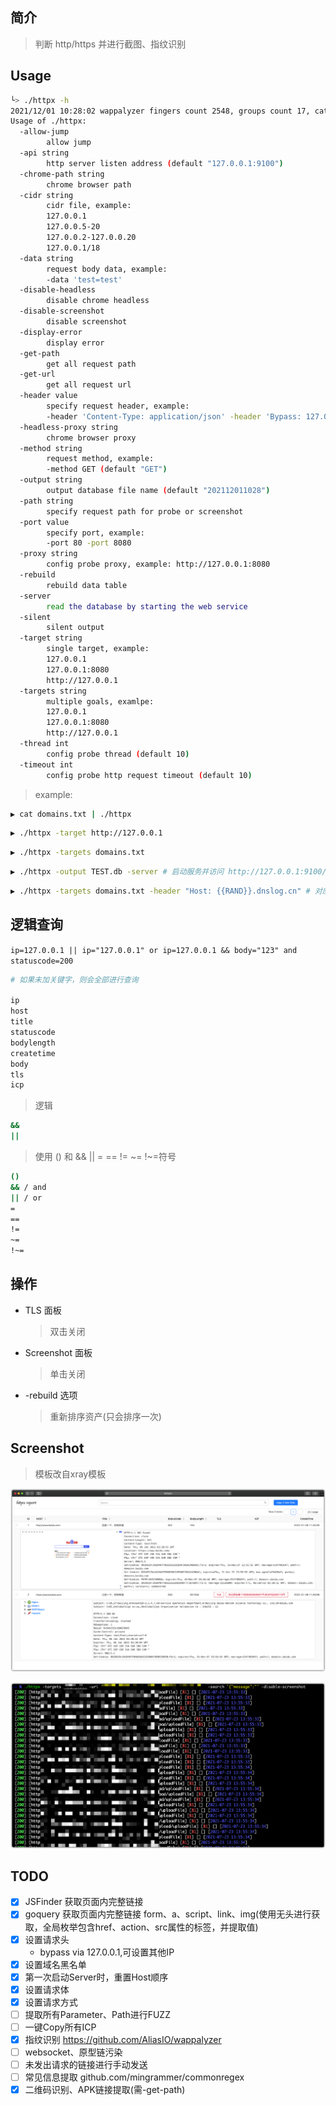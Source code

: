## 简介

> 判断 http/https 并进行截图、指纹识别

## Usage

```bash
└> ./httpx -h
2021/12/01 10:28:02 wappalyzer fingers count 2548, groups count 17, categories count 96, no icon count 47
Usage of ./httpx:
  -allow-jump
    	allow jump
  -api string
    	http server listen address (default "127.0.0.1:9100")
  -chrome-path string
    	chrome browser path
  -cidr string
    	cidr file, example:
    	127.0.0.1
    	127.0.0.5-20
    	127.0.0.2-127.0.0.20
    	127.0.0.1/18
  -data string
    	request body data, example:
    	-data 'test=test'
  -disable-headless
    	disable chrome headless
  -disable-screenshot
    	disable screenshot
  -display-error
    	display error
  -get-path
    	get all request path
  -get-url
    	get all request url
  -header value
    	specify request header, example:
    	-header 'Content-Type: application/json' -header 'Bypass: 127.0.0.1' (default [Content-Type: application/x-www-form-urlencoded])
  -headless-proxy string
    	chrome browser proxy
  -method string
    	request method, example:
    	-method GET (default "GET")
  -output string
    	output database file name (default "202112011028")
  -path string
    	specify request path for probe or screenshot
  -port value
    	specify port, example:
    	-port 80 -port 8080
  -proxy string
    	config probe proxy, example: http://127.0.0.1:8080
  -rebuild
    	rebuild data table
  -server
    	read the database by starting the web service
  -silent
    	silent output
  -target string
    	single target, example:
    	127.0.0.1
    	127.0.0.1:8080
    	http://127.0.0.1
  -targets string
    	multiple goals, examlpe:
    	127.0.0.1
    	127.0.0.1:8080
    	http://127.0.0.1
  -thread int
    	config probe thread (default 10)
  -timeout int
    	config probe http request timeout (default 10)
```

> example:

```bash
▶ cat domains.txt | ./httpx
```

```bash
▶ ./httpx -target http://127.0.0.1
```

```bash
▶ ./httpx -targets domains.txt
```

```bash
▶ ./httpx -output TEST.db -server # 启动服务并访问 http://127.0.0.1:9100/
```

```bash
▶ ./httpx -targets domains.txt -header "Host: {{RAND}}.dnslog.cn" # 对应header的fuzz，搭配代理工具获取请求包，查询RAND字段
```

## 逻辑查询

`ip=127.0.0.1 || ip="127.0.0.1" or ip=127.0.0.1 && body="123" and statuscode=200` 

```bash
# 如果未加关键字，则会全部进行查询

ip
host
title
statuscode
bodylength
createtime
body
tls
icp
```

> 逻辑

```bash
&&
||
```

> 使用 () 和 && || = == != ~= !~=符号

```bash
()
&& / and
|| / or
=
==
!=
~=
!~=
```

## 操作

- TLS 面板

  > 双击关闭

- Screenshot 面板

  > 单击关闭

- -rebuild 选项

  > 重新排序资产(只会排序一次)

## Screenshot

> 模板改自xray模板

![image-20220106122454872](.images/image-20220106122454872.png)

![image-20210723135945748](.images/image-20210723135945748.png)

## TODO

- [x] JSFinder 获取页面内完整链接
- [x] goquery 获取页面内完整链接 form、a、script、link、img(使用无头进行获取，全局枚举包含href、action、src属性的标签，并提取值)
- [x] 设置请求头
  - bypass via 127.0.0.1,可设置其他IP
- [x] 设置域名黑名单
- [x] 第一次启动Server时，重置Host顺序
- [x] 设置请求体
- [x] 设置请求方式
- [ ] 提取所有Parameter、Path进行FUZZ
- [ ] 一键Copy所有ICP
- [x] 指纹识别 https://github.com/AliasIO/wappalyzer
- [ ] websocket、原型链污染
- [ ] 未发出请求的链接进行手动发送
- [ ] 常见信息提取 github.com/mingrammer/commonregex
- [x] 二维码识别、APK链接提取(需-get-path)
